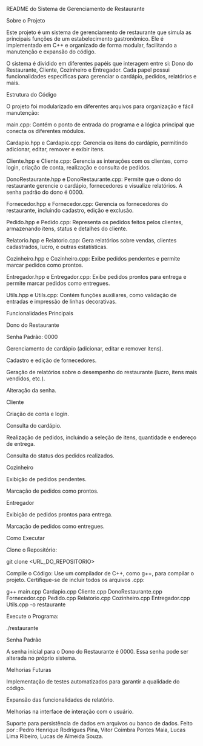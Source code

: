 README do Sistema de Gerenciamento de Restaurante

Sobre o Projeto

Este projeto é um sistema de gerenciamento de restaurante que simula as principais funções de um estabelecimento gastronômico. Ele é implementado em C++ e organizado de forma modular, facilitando a manutenção e expansão do código.

O sistema é dividido em diferentes papéis que interagem entre si: Dono do Restaurante, Cliente, Cozinheiro e Entregador. Cada papel possui funcionalidades específicas para gerenciar o cardápio, pedidos, relatórios e mais.

Estrutura do Código

O projeto foi modularizado em diferentes arquivos para organização e fácil manutenção:

main.cpp: Contém o ponto de entrada do programa e a lógica principal que conecta os diferentes módulos.

Cardapio.hpp e Cardapio.cpp: Gerencia os itens do cardápio, permitindo adicionar, editar, remover e exibir itens.

Cliente.hpp e Cliente.cpp: Gerencia as interações com os clientes, como login, criação de conta, realização e consulta de pedidos.

DonoRestaurante.hpp e DonoRestaurante.cpp: Permite que o dono do restaurante gerencie o cardápio, fornecedores e visualize relatórios. A senha padrão do dono é 0000.

Fornecedor.hpp e Fornecedor.cpp: Gerencia os fornecedores do restaurante, incluindo cadastro, edição e exclusão.

Pedido.hpp e Pedido.cpp: Representa os pedidos feitos pelos clientes, armazenando itens, status e detalhes do cliente.

Relatorio.hpp e Relatorio.cpp: Gera relatórios sobre vendas, clientes cadastrados, lucro, e outras estatísticas.

Cozinheiro.hpp e Cozinheiro.cpp: Exibe pedidos pendentes e permite marcar pedidos como prontos.

Entregador.hpp e Entregador.cpp: Exibe pedidos prontos para entrega e permite marcar pedidos como entregues.

Utils.hpp e Utils.cpp: Contém funções auxiliares, como validação de entradas e impressão de linhas decorativas.

Funcionalidades Principais

Dono do Restaurante

Senha Padrão: 0000

Gerenciamento de cardápio (adicionar, editar e remover itens).

Cadastro e edição de fornecedores.

Geração de relatórios sobre o desempenho do restaurante (lucro, itens mais vendidos, etc.).

Alteração da senha.

Cliente

Criação de conta e login.

Consulta do cardápio.

Realização de pedidos, incluindo a seleção de itens, quantidade e endereço de entrega.

Consulta do status dos pedidos realizados.

Cozinheiro

Exibição de pedidos pendentes.

Marcação de pedidos como prontos.

Entregador

Exibição de pedidos prontos para entrega.

Marcação de pedidos como entregues.

Como Executar

Clone o Repositório:

git clone <URL_DO_REPOSITORIO>

Compile o Código:
Use um compilador de C++, como g++, para compilar o projeto. Certifique-se de incluir todos os arquivos .cpp:

g++ main.cpp Cardapio.cpp Cliente.cpp DonoRestaurante.cpp Fornecedor.cpp Pedido.cpp Relatorio.cpp Cozinheiro.cpp Entregador.cpp Utils.cpp -o restaurante

Execute o Programa:

./restaurante

Senha Padrão

A senha inicial para o Dono do Restaurante é 0000. Essa senha pode ser alterada no próprio sistema.

Melhorias Futuras

Implementação de testes automatizados para garantir a qualidade do código.

Expansão das funcionalidades de relatório.

Melhorias na interface de interação com o usuário.

Suporte para persistência de dados em arquivos ou banco de dados.
Feito por : Pedro Henrique Rodrigues Pina, Vitor Coimbra Pontes Maia, Lucas Lima Ribeiro, Lucas de Almeida Souza.
